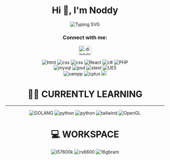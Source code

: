 <h1 align="center">Hi 👋, I'm Noddy</h1>
<div align=center>
  <img src="https://readme-typing-svg.herokuapp.com?font=Fira+Code&pause=1000&vCenter=true&random=false&width=435&lines=A+18yo+boy+who+likes+programming+%F0%9F%92%BB" alt="Typing SVG" />
</div>


<h3 align="center">Connect with me:</h3>
<p align="center">
<a href="https://instagram.com/dinovic_28" target="blank"><img align="center" src="https://raw.githubusercontent.com/rahuldkjain/github-profile-readme-generator/master/src/images/icons/Social/instagram.svg" alt="dinovic_28" height="30" width="40" /></a>
</p>
<p align="center">
  <img src = "https://img.shields.io/static/v1?style=for-the-badge&message=HTML5&color=000000&logo=HTML5&logoColor=FFFFFF&label=" alt = "html" /> 
  <img src = "https://img.shields.io/static/v1?style=for-the-badge&message=CSS3&color=000000&logo=CSS3&logoColor=FFFFFF&label=" alt = "css" />
  <img src = "https://img.shields.io/static/v1?style=for-the-badge&message=Bootstrap&color=000000&logo=bootstrap&logoColor=FFFFFF&label=" alt = "css" />
  <img src = "https://img.shields.io/static/v1?style=for-the-badge&message=NextJS&color=000000&logo=Next.JS&logoColor=FFFFFF&label=" alt = "React" />
  <img src = "https://img.shields.io/static/v1?style=for-the-badge&message=csharp&color=000000&logo=&logoColor=FFFFFF&label=" alt = "c#"/>
  <img src = "https://img.shields.io/static/v1?style=for-the-badge&message=PHP&color=black&logo=PHP&logoColor=FFFFFF&label=" alt = "PHP" /> <br>
  <img src = "https://img.shields.io/static/v1?style=for-the-badge&message=MySQL&color=000000&logo=MySQL&logoColor=FFFFFF&label" alt = "mysql" /> 
  <img src = "https://img.shields.io/static/v1?style=for-the-badge&message=PhotoShop&color=000000&logo=Adobe%20PhotoShop&logoColor=FFFFFF&label" alt = "psd" />
  <img src = "https://img.shields.io/static/v1?style=for-the-badge&message=Sublime%20Text&color=000000&logo=Sublime%20Text&logoColor=FFFFFF&label" alt = "stext" /> 
  <img src="https://img.shields.io/badge/unrealengine-%23313131.svg?style=for-the-badge&color=000000&logo=unrealengine&logoColor=white" alt = "UE5"><br>
  <img src = "https://img.shields.io/static/v1?style=for-the-badge&message=XAMPP&color=000000&logo=xampp&logoColor=FFFFFF&label=" alt = "xampp" />
  <img src = "https://img.shields.io/static/v1?style=for-the-badge&message=CPP&color=000000&logo=cplusplus&logoColor=FFFFFF&label=" alt = "cplus"/>
  <img src = "https://img.shields.io/badge/CLion-000000?style=for-the-badge&logo=clion&logoColor=white"> <br>
</p>
 <h1 align="center">🧑‍💻 CURRENTLY LEARNING </h1> <hr>
<p align="center">
 <img src="https://img.shields.io/static/v1?style=for-the-badge&message=golang&color=black&logo=go&logoColor=FFFFFF&label=" alt="GOLANG">
 <img src="https://img.shields.io/static/v1?style=for-the-badge&message=python&color=black&logo=python&logoColor=FFFFFF&label=" alt="python">
 <img src="https://img.shields.io/static/v1?style=for-the-badge&message=MONGODB&color=black&logo=mongodb&logoColor=FFFFFF&label" alt = "python">
 <img src="https://img.shields.io/static/v1?style=for-the-badge&message=TAILWIND%20CSS&color=black&logo=tailwindcss&logoColor=FFFFFF&label" alt="tailwind">
 <img src="https://img.shields.io/static/v1?style=for-the-badge&message=OpenGL&color=black&logo=opengl&logoColor=FFFFFF&label" alt="OpenGL">
</p>

 <h1 align="center">💻 WORKSPACE </h1> 
<p align="center">
 <img src="https://img.shields.io/badge/i5%207600k-000000?logo=intel&logoColor=fff&style=for-the-badge&label=Intel&labelColor=0071c5" alt="i57600k">
 <img src="https://img.shields.io/badge/XFX%20RX%206600%208GB-000000?logo=amd&logoColor=fff&style=for-the-badge&label=AMD&labelColor=FF0000" alt="rx6600">
 <img src="https://img.shields.io/badge/Vengeance%2016GB%20DDR4-000000?logo=corsair&logoColor=fff&style=for-the-badge&label=corsair&labelColor=003333" alt = "16gbram">
</p>
